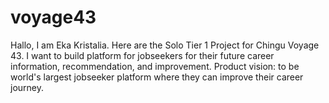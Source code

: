 # voyage43
Hallo, I am Eka Kristalia. Here are the Solo Tier 1 Project for Chingu Voyage 43.
I want to build platform for jobseekers for their future career information, recommendation, and improvement.
Product vision: to be world's largest jobseeker platform where they can improve their career journey.
